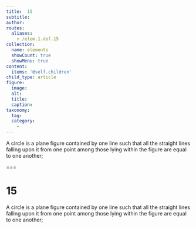 ```yaml
---
title:  15
subtitle: 
author:
routes:
  aliases:
    - /elem.1.def.15
collection:
  name: elements
  showCount: true
  showMenu: true
content:
  items: '@self.children'
child_type: article
figure:
  image:
  alt:
  title:
  caption:
taxonomy:
  tag:
  category:
    - 
---
```


<p>A <term>circle</term> is a plane figure contained by one line such that all the straight lines falling upon it from one point among those lying within the figure are equal to one another;</p>

===

<h1>15</h1>
<p>A <term>circle</term> is a plane figure contained by one line such that all the straight lines falling upon it from one point among those lying within the figure are equal to one another;</p>

